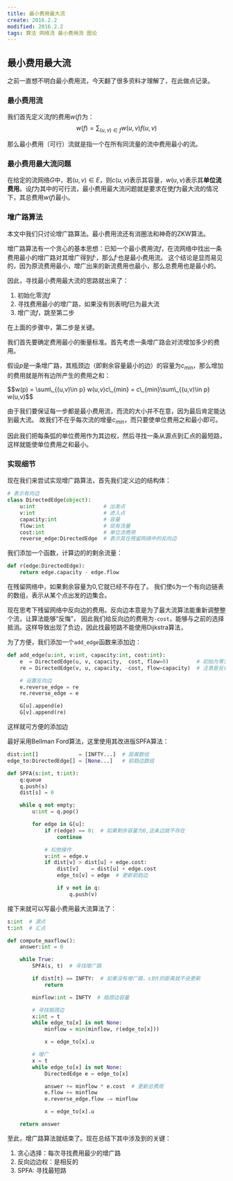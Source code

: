 ```yaml
---
title: 最小费用最大流
create: 2016.2.2
modified: 2016.2.2
tags: 算法 网络流 最小费用流 图论
---
```


## 最小费用最大流
之前一直想不明白最小费用流，今天翻了很多资料才理解了，在此做点记录。

### 最小费用流
我们首先定义流$f$的费用$w(f)$为：
$$
w(f) = \sum_{(u,v)\in f} w(u,v)f(u,v)
$$

那么最小费用（可行）流就是指一个在所有同流量的流中费用最小的流。

### 最小费用最大流问题
在给定的流网络$G$中，若$(u,v)\in E$，则$c(u,v)$表示其容量，$w(u,v)$表示其**单位流费用**。设$f$为其中的可行流，最小费用最大流问题就是要求在使$f$为最大流的情况下，其总费用$w(f)$最小。

### 增广路算法
本文中我们只讨论增广路算法。最小费用流还有消圈法和神奇的ZKW算法。

增广路算法有一个贪心的基本思想：已知一个最小费用流$f$，在流网络中找出一条费用最小的增广路对其增广得到$f^,$，那么$f^,$也是最小费用流。
这个结论是显而易见的，因为原流费用最小，增广出来的新流费用也最小，那么总费用也是最小的。

因此，寻找最小费用最大流的思路就出来了：

1. 初始化零流$f$  
2. 寻找费用最小的增广路，如果没有则表明$f$已为最大流  
3. 增广流$f$，跳至第二步

在上面的步骤中，第二步是关键。

我们首先要确定费用最小的衡量标准。首先考虑一条增广路会对流增加多少的费用。

假设$p$是一条增广路，其瓶颈边（即剩余容量最小的边）的容量为$c_{min}$，那么增加的费用就是所有边所产生的费用之和：
<div>
$$w(p) = \sum\_{(u,v)\in p} w(u,v)c\_{min} = c\_{min}\sum\_{(u,v)\in p} w(u,v)$$
</div>

由于我们要保证每一步都是最小费用流，而流的大小并不在意，因为最后肯定能达到最大流。
故我们不在乎每次流的增量$c_{min}$，而只要使单位费用之和最小即可。

因此我们把每条弧的单位费用作为其边权，然后寻找一条从源点到汇点的最短路，这样就能使单位费用之和最小。

### 实现细节
现在我们来尝试实现增广路算法，首先我们定义边的结构体：

```python
# 表示有向边
class DirectedEdge(object):
    u:int                      # 出发点
    v:int                      # 进入点
    capacity:int               # 容量
    flow:int                   # 现有流量
    cost:int                   # 单位流费用
    reverse_edge:DirectedEdge  # 表示其在残留网络中的反向边
```

我们添加一个函数，计算边的的剩余流量：

```python
def r(edge:DirectedEdge):
    return edge.capacity - edge.flow
```

在残留网络中，如果剩余容量为0,它就已经不存在了。
我们使`G`为一个有向边链表的数组，表示从某个点出发的边集合。

现在思考下残留网络中反向边的费用。反向边本意是为了最大流算法能重新调整整个流，让算法能够“反悔”，
因此我们给反向边的费用为`-cost`，能够与之前的选择抵消。这样导致出现了负边，因此找最短路不能使用Dijkstra算法，

为了方便，我们添加一个`add_edge`函数来添加边：

```python
def add_edge(u:int, v:int, capacity:int, cost:int):
    e  = DirectedEdge(u, v, capacity,  cost, flow=0)         # 初始为零流
    re = DirectedEdge(v, u, capacity, -cost, flow=capacity)  # 注意是反向边

    # 设置反向边
    e.reverse_edge = re
    re.reverse_edge = e

    G[u].append(e)
    G[v].append(re)
```

这样就可方便的添加边

最好采用Bellman Ford算法，这里使用其改进版SPFA算法：

```python
dist:int[]             = [INFTY...]  # 距离数组
edge_to:DirectedEdge[] = [None...]   # 前趋边数组

def SPFA(s:int, t:int):
    q:queue
    q.push(s)
    dist[s] = 0

    while q not empty:
        u:int = q.pop()

        for edge in G[u]:
            if r(edge) == 0:  # 如果剩余容量为0,这条边就不存在
                continue

            # 松弛操作
            v:int = edge.v
            if dist[v] > dist[u] + edge.cost:
                dist[v]    = dist[u] + edge.cost
                edge_to[v] = edge  # 更新前趋边

                if v not in q:
                    q.push(v)
```

接下来就可以写最小费用最大流算法了：

```python
s:int  # 源点
t:int  # 汇点

def compute_maxflow():
    answer:int = 0

    while True:
        SPFA(s, t)  # 寻找增广路

        if dist[t] == INFTY:  # 如果没有增广路，s到t的距离就不会更新
            return

        minflow:int = INFTY  # 瓶颈边容量

        # 寻找瓶颈边
        x:int = t
        while edge_to[x] is not None:
            minflow = min(minflow, r(edge_to[x]))

            x = edge_to[x].u

        # 增广
        x = t
        while edge_to[x] is not None:
            DirectedEdge e = edge_to[x]

            answer += minflow * e.cost  # 更新总费用
            e.flow += minflow
            e.reverse_edge.flow -= minflow

            x = edge_to[x].u

    return answer
```

至此，增广路算法就结束了。现在总结下其中涉及到的关键：
1. 贪心选择：每次寻找费用最少的增广路
2. 反向边边权：是相反的
3. SPFA: 寻找最短路
